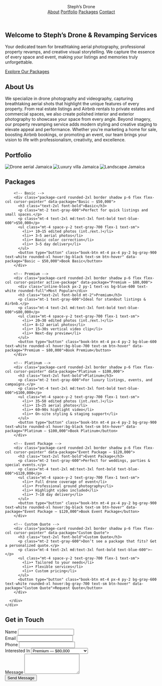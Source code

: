 <!DOCTYPE html>
<html lang="en">
<head>
  <meta charset="UTF-8" />
  <meta name="viewport" content="width=device-width, initial-scale=1.0" />
  <title>Steph’s Drone & Revamping Services</title>
  <script src="https://cdn.tailwindcss.com"></script>
  <style>
    html { scroll-behavior: smooth; }

    /* Package cards */
    .active-package {
      border: 2px solid #2563eb;
      box-shadow: 0 0 15px rgba(37, 99, 235, 0.5);
      transform: scale(1.02);
      transition: all 0.3s ease;
    }
    .package-card {
      transition: transform 0.3s ease, box-shadow 0.3s ease, border-color 0.3s ease;
    }
    .package-card:hover {
      transform: scale(1.03);
      box-shadow: 0 15px 25px rgba(0,0,0,0.2);
      border-color: #2563eb;
    }

    /* Portfolio hover */
    .portfolio-img:hover {
      transform: scale(1.05);
      transition: transform 0.3s ease, box-shadow 0.3s ease;
      box-shadow: 0 10px 20px rgba(0,0,0,0.3);
    }

    /* Buttons hover */
    .btn-hover {
      transition: transform 0.3s ease, box-shadow 0.3s ease, background-color 0.3s ease;
    }
    .btn-hover:hover {
      transform: scale(1.05);
      box-shadow: 0 8px 20px rgba(0,0,0,0.3);
    }

    /* Hero blobs */
    .animate-pulse-slow {
      animation: pulse 6s ease-in-out infinite;
    }
    @keyframes pulse {
      0%,100% { transform: scale(1); opacity: 0.2; }
      50% { transform: scale(1.2); opacity: 0.3; }
    }

    /* Floating drones */
    .drone {
      position: absolute;
      width: 40px;
      height: 40px;
      opacity: 0.3;
      background: url('https://cdn-icons-png.flaticon.com/512/688/688115.png') no-repeat center center;
      background-size: contain;
      animation: floatDrone linear infinite;
    }
    @keyframes floatDrone {
      0% { transform: translate(0,0) rotate(0deg); }
      50% { transform: translate(30px, -40px) rotate(20deg); }
      100% { transform: translate(0,0) rotate(0deg); }
    }
  </style>
</head>
<body class="font-sans text-gray-900">

  <!-- Navigation -->
  <header class="sticky top-0 bg-white shadow z-50">
    <div class="max-w-7xl mx-auto px-6 py-4 flex justify-between items-center">
      <div class="text-2xl font-bold text-blue-600">Steph’s Drone</div>
      <nav class="space-x-6">
        <a href="#about" class="text-gray-700 hover:text-blue-600 font-medium">About</a>
        <a href="#portfolio" class="text-gray-700 hover:text-blue-600 font-medium">Portfolio</a>
        <a href="#pricing" class="text-gray-700 hover:text-blue-600 font-medium">Packages</a>
        <a href="#contact" class="text-gray-700 hover:text-blue-600 font-medium">Contact</a>
      </nav>
    </div>
  </header>

  <!-- Hero -->
  <section class="relative bg-gradient-to-r from-blue-600 via-indigo-600 to-purple-600 text-white py-28 px-6 text-center overflow-hidden">
    <div class="max-w-4xl mx-auto relative z-10">
      <h1 class="text-4xl md:text-6xl font-extrabold mb-4">Welcome to Steph’s Drone & Revamping Services</h1>
      <p class="mt-4 text-lg md:text-2xl text-gray-100 leading-relaxed">
        Your dedicated team for breathtaking aerial photography, professional property revamps, and creative visual storytelling.  
        We capture the essence of every space and event, making your listings and memories truly unforgettable.
      </p>
      <a href="#pricing" class="mt-8 inline-block px-8 py-4 bg-white text-blue-600 font-semibold rounded-xl shadow-lg btn-hover hover:bg-gray-100">
        Explore Our Packages
      </a>
    </div>
    <div class="absolute inset-0 -z-10">
      <div class="absolute w-96 h-96 bg-indigo-500 opacity-20 rounded-full top-10 left-10 animate-pulse-slow"></div>
      <div class="absolute w-72 h-72 bg-purple-500 opacity-15 rounded-full bottom-0 right-16 animate-pulse-slow"></div>
    </div>
    <div class="drone top-20 left-10 animate-[floatDrone_12s_infinite]"></div>
    <div class="drone top-32 right-16 animate-[floatDrone_15s_infinite]"></div>
    <div class="drone top-40 left-1/2 animate-[floatDrone_18s_infinite]"></div>
    <div class="drone bottom-24 right-32 animate-[floatDrone_20s_infinite]"></div>
  </section>

  <!-- About -->
  <section id="about" class="py-20 px-6 bg-white">
    <div class="max-w-5xl mx-auto text-center">
      <h2 class="text-3xl md:text-4xl font-bold mb-6">About Us</h2>
      <p class="text-lg text-gray-700 leading-relaxed">
        We specialize in drone photography and videography, capturing breathtaking aerial shots that highlight the unique features of every property. From real estate listings and Airbnb rentals to private estates and commercial spaces, we also create polished interior and exterior photography to showcase your space from every angle. Beyond imagery, our property revamping service adds modern styling and creative staging to elevate appeal and performance. Whether you’re marketing a home for sale, boosting Airbnb bookings, or promoting an event, our team brings your vision to life with professionalism, creativity, and excellence.
      </p>
    </div>
  </section>

  <!-- Portfolio -->
  <section id="portfolio" class="py-20 px-6 bg-gray-50">
    <div class="max-w-7xl mx-auto text-center">
      <h2 class="text-3xl md:text-4xl font-bold mb-12">Portfolio</h2>
      <div class="grid md:grid-cols-3 gap-6">
        <img src="https://images.unsplash.com/photo-1580584124513-cb417a5b0a43?ixlib=rb-4.0.3&auto=format&fit=crop&w=900&q=80" class="rounded-xl shadow portfolio-img" alt="Drone aerial Jamaica">
        <img src="https://images.unsplash.com/photo-1560185127-6fcb9f5bdebe?ixlib=rb-4.0.3&auto=format&fit=crop&w=900&q=80" class="rounded-xl shadow portfolio-img" alt="Luxury villa Jamaica">
        <img src="https://images.unsplash.com/photo-1581091012184-8727e3267d8d?ixlib=rb-4.0.3&auto=format&fit=crop&w=900&q=80" class="rounded-xl shadow portfolio-img" alt="Landscape Jamaica">
      </div>
    </div>
  </section>

  <!-- Packages -->
  <section id="pricing" class="py-20 px-6 bg-gray-50">
    <div class="max-w-7xl mx-auto">
      <h2 class="text-3xl md:text-4xl font-bold text-center mb-12">Packages</h2>
      <div class="grid grid-cols-1 sm:grid-cols-2 md:grid-cols-3 lg:grid-cols-4 gap-6">

        <!-- Basic -->
        <div class="package-card rounded-2xl border shadow p-6 flex flex-col cursor-pointer" data-package="Basic — $50,000">
          <h3 class="text-2xl font-bold">Basic</h3>
          <p class="mt-2 text-gray-600">Perfect for quick listings and small spaces.</p>
          <p class="mt-4 text-2xl md:text-3xl font-bold text-blue-600">$50,000</p>
          <ul class="mt-4 space-y-2 text-gray-700 flex-1 text-sm">
            <li>• 10–15 edited photos (int./ext.)</li>
            <li>• 3–5 aerial photos</li>
            <li>• Basic color correction</li>
            <li>• 3–5 day delivery</li>
          </ul>
          <button type="button" class="book-btn mt-4 px-4 py-2 bg-gray-900 text-white rounded-xl hover:bg-black text-sm btn-hover" data-package="Basic — $50,000">Book Basic</button>
        </div>

        <!-- Premium -->
        <div class="package-card rounded-2xl border shadow p-6 flex flex-col cursor-pointer active-package" data-package="Premium — $80,000">
          <div class="inline-block px-2 py-1 text-xs bg-blue-600 text-white rounded-full">Most Popular</div>
          <h3 class="text-2xl font-bold mt-2">Premium</h3>
          <p class="mt-1 text-gray-600">Ideal for standout listings & Airbnb.</p>
          <p class="mt-4 text-2xl md:text-3xl font-bold text-blue-600">$80,000</p>
          <ul class="mt-4 space-y-2 text-gray-700 flex-1 text-sm">
            <li>• 20–30 edited photos (int./ext.)</li>
            <li>• 8–12 aerial photos</li>
            <li>• 15–30s vertical video clip</li>
            <li>• Next-day preview</li>
          </ul>
          <button type="button" class="book-btn mt-4 px-4 py-2 bg-blue-600 text-white rounded-xl hover:bg-blue-700 text-sm btn-hover" data-package="Premium — $80,000">Book Premium</button>
        </div>

        <!-- Platinum -->
        <div class="package-card rounded-2xl border shadow p-6 flex flex-col cursor-pointer" data-package="Platinum — $100,000">
          <h3 class="text-2xl font-bold">Platinum</h3>
          <p class="mt-2 text-gray-600">For luxury listings, events, and campaigns.</p>
          <p class="mt-4 text-2xl md:text-3xl font-bold text-blue-600">$100,000</p>
          <ul class="mt-4 space-y-2 text-gray-700 flex-1 text-sm">
            <li>• 35–50 edited photos (int./ext.)</li>
            <li>• 15–25 aerial photos</li>
            <li>• 60–90s highlight video</li>
            <li>• On-site styling & staging support</li>
          </ul>
          <button type="button" class="book-btn mt-4 px-4 py-2 bg-gray-900 text-white rounded-xl hover:bg-black text-sm btn-hover" data-package="Platinum — $100,000">Book Platinum</button>
        </div>

        <!-- Event Package -->
        <div class="package-card rounded-2xl border shadow p-6 flex flex-col cursor-pointer" data-package="Event Package — $120,000">
          <h3 class="text-2xl font-bold">Event Package</h3>
          <p class="mt-2 text-gray-600">Perfect for weddings, parties & special events.</p>
          <p class="mt-4 text-2xl md:text-3xl font-bold text-blue-600">$120,000</p>
          <ul class="mt-4 space-y-2 text-gray-700 flex-1 text-sm">
            <li>• Full drone coverage of event</li>
            <li>• Professional ground photography</li>
            <li>• Highlight video included</li>
            <li>• 7–10 day delivery</li>
          </ul>
          <button type="button" class="book-btn mt-4 px-4 py-2 bg-gray-900 text-white rounded-xl hover:bg-black text-sm btn-hover" data-package="Event Package — $120,000">Book Event Package</button>
        </div>

        <!-- Custom Quote -->
        <div class="package-card rounded-2xl border shadow p-6 flex flex-col cursor-pointer" data-package="Custom Quote">
          <h3 class="text-2xl font-bold">Custom Quote</h3>
          <p class="mt-2 text-gray-600">Don’t see a package that fits? Get a personalized quote.</p>
          <p class="mt-4 text-2xl md:text-3xl font-bold text-blue-600">—</p>
          <ul class="mt-4 space-y-2 text-gray-700 flex-1 text-sm">
            <li>• Tailored to your needs</li>
            <li>• Flexible services</li>
            <li>• Custom pricing</li>
          </ul>
          <button type="button" class="book-btn mt-4 px-4 py-2 bg-gray-600 text-white rounded-xl hover:bg-gray-700 text-sm btn-hover" data-package="Custom Quote">Request Quote</button>
        </div>

      </div>
    </div>
  </section>

  <!-- Contact -->
  <section id="contact" class="py-20 px-6 bg-white">
    <div class="max-w-3xl mx-auto">
      <h2 class="text-3xl md:text-4xl font-bold text-center mb-8">Get in Touch</h2>
      <form action="https://formsubmit.co/stephsdronerevampingservices@gmail.com" method="POST" class="space-y-6 bg-gray-50 p-8 rounded-2xl shadow">
        <div>
          <label class="block text-sm font-medium">Name</label>
          <input type="text" name="name" required class="w-full mt-2 px-4 py-3 border rounded-xl focus:ring-2 focus:ring-blue-500" />
        </div>
        <div>
          <label class="block text-sm font-medium">Email</label>
          <input type="email" name="email" required class="w-full mt-2 px-4 py-3 border rounded-xl focus:ring-2 focus:ring-blue-500" />
        </div>
        <div>
          <label class="block text-sm font-medium">Phone</label>
          <input type="text" name="phone" class="w-full mt-2 px-4 py-3 border rounded-xl focus:ring-2 focus:ring-blue-500" />
        </div>
        <div>
          <label class="block text-sm font-medium">Interested In</label>
          <select id="interest" name="interest" class="w-full mt-2 px-4 py-3 border rounded-xl focus:ring-2 focus:ring-blue-500">
            <option value="Basic — $50,000">Basic — $50,000</option>
            <option value="Premium — $80,000" selected>Premium — $80,000</option>
            <option value="Platinum — $100,000">Platinum — $100,000</option>
            <option value="Event Package — $120,000">Event Package — $120,000</option>
            <option value="Custom Quote">Custom Quote</option>
          </select>
        </div>
        <div>
          <label class="block text-sm font-medium">Message</label>
          <textarea name="message" rows="4" class="w-full mt-2 px-4 py-3 border rounded-xl focus:ring-2 focus:ring-blue-500"></textarea>
        </div>
        <input type="hidden" name="package" id="selectedPackage" value="Premium — $80,000">
        <button type="submit" class="w-full px-6 py-3 bg-blue-600 hover:bg-blue-700 text-white rounded-xl font-medium btn-hover">Send Message</button>
      </form>
    </div>
  </section>

  <!-- Script -->
  <script>
    const packageCards = document.querySelectorAll(".package-card");
    const packageInput = document.querySelector("#selectedPackage");
    const interestDropdown = document.querySelector("#interest");

    packageCards.forEach(card => {
      card.addEventListener("click", () => {
        packageCards.forEach(c => c.classList.remove("active-package"));
        card.classList.add("active-package");
        const selected = card.dataset.package;
        packageInput.value = selected;
        interestDropdown.value = selected;
      });
    });

    document.querySelectorAll(".book-btn").forEach(btn => {
      btn.addEventListener("click", () => {
        const selected = btn.dataset.package;
        packageInput.value = selected;
        interestDropdown.value = selected;
        packageCards.forEach(c => {
          c.classList.toggle("active-package", c.dataset.package === selected);
        });
        document.querySelector("#contact").scrollIntoView({ behavior: "smooth" });
      });
    });
  </script>

</body>
</html>
